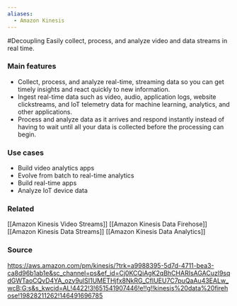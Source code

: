 ```yaml
---
aliases:
  - Amazon Kinesis
---
```

#Decoupling 
Easily collect, process, and analyze video and data streams in real time.
### Main features
- Collect, process, and analyze real-time, streaming data so you can get timely insights and react quickly to new information.
- Ingest real-time data such as video, audio, application logs, website clickstreams, and IoT telemetry data for machine learning, analytics, and other applications.
- Process and analyze data as it arrives and respond instantly instead of having to wait until all your data is collected before the processing can begin.
### Use cases
* Build video analytics apps
* Evolve from batch to real-time analytics
* Build real-time apps
* Analyze IoT device data
### Related
[[Amazon Kinesis Video Streams]]
[[Amazon Kinesis Data Firehose]]
[[Amazon Kinesis Data Streams]]
[[Amazon Kinesis Data Analytics]]
### Source
https://aws.amazon.com/pm/kinesis/?trk=a9988395-5d7d-4711-bea3-ca8d96b1ab1e&sc_channel=ps&ef_id=Cj0KCQiAgK2qBhCHARIsAGACuzl9sqdGWTaoCQvD4YA_ozy9ulSI1UMETHjfx8NkRG_CfIUEU7C7puQaAu43EALw_wcB:G:s&s_kwcid=AL!4422!3!651541907446!e!!g!!kinesis%20data%20firehose!19828211262!146491696785